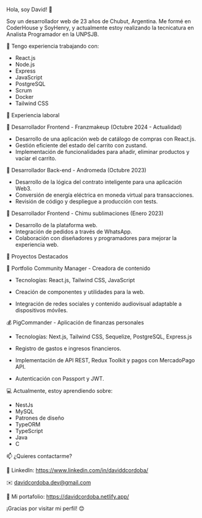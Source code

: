 Hola, soy David! 👋

Soy un desarrollador web de 23 años de Chubut, Argentina. Me formé en CoderHouse y SoyHenry, y actualmente estoy realizando la tecnicatura en Analista Programador en la UNPSJB.

🔧 Tengo experiencia trabajando con:

  - React.js
  - Node.js
  - Express
  - JavaScript
  - PostgreSQL
  - Scrum
  - Docker
  - Tailwind CSS
  
💼 Experiencia laboral

🚀 Desarrollador Frontend - Franzmakeup (Octubre 2024 - Actualidad)
  
  - Desarrollo de una aplicación web de catálogo de compras con React.js.
  - Gestión eficiente del estado del carrito con zustand.
  - Implementación de funcionalidades para añadir, eliminar productos y vaciar el carrito.

🔗 Desarrollador Back-end - Andromeda (Octubre 2023)
  
  - Desarrollo de la lógica del contrato inteligente para una aplicación Web3.
  - Conversión de energía eléctrica en moneda virtual para transacciones.
  - Revisión de código y despliegue a producción con tests.

🎨 Desarrollador Frontend - Chimu sublimaciones (Enero 2023)
  
  - Desarrollo de la plataforma web.
  - Integración de pedidos a través de WhatsApp.
  - Colaboración con diseñadores y programadores para mejorar la experiencia web.

📌 Proyectos Destacados

🎥 Portfolio Community Manager - Creadora de contenido
  
  - Tecnologías: React.js, Tailwind CSS, JavaScript
  
  - Creación de componentes y utilidades para la web.
  
  - Integración de redes sociales y contenido audiovisual adaptable a dispositivos móviles.

💰 PigCommander - Aplicación de finanzas personales

  - Tecnologías: Next.js, Tailwind CSS, Sequelize, PostgreSQL, Express.js
  
  - Registro de gastos e ingresos financieros.
  
  - Implementación de API REST, Redux Toolkit y pagos con MercadoPago API.
  
  - Autenticación con Passport y JWT.

💻 Actualmente, estoy aprendiendo sobre:

  - NestJs
  - MySQL
  - Patrones de diseño
  - TypeORM
  - TypeScript
  - Java
  - C

📫 ¿Quieres contactarme?

  💼 LinkedIn: https://www.linkedin.com/in/daviddcordoba/
  
  ✉️ davidcordoba.dev@gmail.com
  
  🚀 Mi portafolio: https://davidcordoba.netlify.app/

¡Gracias por visitar mi perfil! 😊
